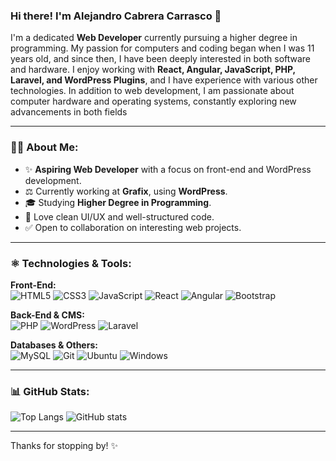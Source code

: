### Hi there! I'm Alejandro Cabrera Carrasco 👋

I'm a dedicated **Web Developer** currently pursuing a higher degree in programming. My passion for computers and coding began when I was 11 years old, and since then, I have been deeply interested in both software and hardware. I enjoy working with **React, Angular, JavaScript, PHP, Laravel, and WordPress Plugins**, and I have experience with various other technologies. In addition to web development, I am passionate about computer hardware and operating systems, constantly exploring new advancements in both fields

---

### 👨‍💻 About Me:
- ✨ **Aspiring Web Developer** with a focus on front-end and WordPress development.
- ⚖️ Currently working at **Grafix**, using **WordPress**.
- 🎓 Studying **Higher Degree in Programming**.
- 🎨 Love clean UI/UX and well-structured code.
- ✅ Open to collaboration on interesting web projects.

---

### ⚛️ Technologies & Tools:

**Front-End:**  
![HTML5](https://img.shields.io/badge/-HTML5-E34F26?style=flat&logo=html5&logoColor=white)
![CSS3](https://img.shields.io/badge/-CSS3-1572B6?style=flat&logo=css3&logoColor=white)
![JavaScript](https://img.shields.io/badge/-JavaScript-F7DF1E?style=flat&logo=javascript&logoColor=black)
![React](https://img.shields.io/badge/-React-61DAFB?style=flat&logo=react&logoColor=black)
![Angular](https://img.shields.io/badge/-Angular-DD0031?style=flat&logo=angular&logoColor=white)
![Bootstrap](https://img.shields.io/badge/Bootstrap-7952B3?logo=bootstrap&logoColor=fff)

**Back-End & CMS:**  
![PHP](https://img.shields.io/badge/-PHP-777BB4?style=flat&logo=php&logoColor=white)
![WordPress](https://img.shields.io/badge/-WordPress-21759B?style=flat&logo=wordpress&logoColor=white)
![Laravel](https://img.shields.io/badge/Laravel-2e2e2e?style=flat&logo=laravel)


**Databases & Others:**  
![MySQL](https://img.shields.io/badge/-MySQL-4479A1?style=flat&logo=mysql&logoColor=white)
![Git](https://img.shields.io/badge/-Git-F05032?style=flat&logo=git&logoColor=white)
![Ubuntu](https://img.shields.io/badge/-Ubuntu-E95420?style=flat&logo=ubuntu&logoColor=white)
![Windows](https://custom-icon-badges.demolab.com/badge/Windows-0078D6?logo=windows11&logoColor=white)

---

### 📊 GitHub Stats:

![Top Langs](https://github-readme-stats.vercel.app/api/top-langs/?username=Alexasto12&&layout=donut-vertical&theme=radical) ![GitHub stats](https://github-readme-stats.vercel.app/api?username=Alexasto12&show_icons=true&theme=radical&hide_rank=true)



---

Thanks for stopping by! ✨
